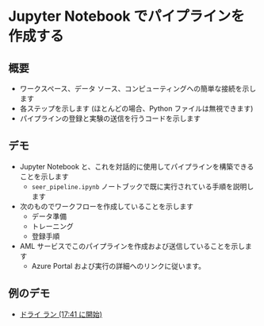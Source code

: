 # <a name="build-a-pipeline-with-jupyter-notebooks"></a>Jupyter Notebook でパイプラインを作成する

## <a name="talking-points"></a>概要

* ワークスペース、データ ソース、コンピューティングへの簡単な接続を示します
* 各ステップを示します (ほとんどの場合、Python ファイルは無視できます)
* パイプラインの登録と実験の送信を行うコードを示します

## <a name="demo"></a>デモ

* Jupyter Notebook と、これを対話的に使用してパイプラインを構築できることを示します
  * `seer_pipeline.ipynb` ノートブックで既に実行されている手順を説明します
* 次のものでワークフローを作成していることを示します
  * データ準備
  * トレーニング
  * 登録手順
* AML サービスでこのパイプラインを作成および送信していることを示します
  * Azure Portal および実行の詳細へのリンクに従います。

## <a name="example-demo"></a>例のデモ

* [ドライ ラン (17:41 に開始)](https://youtu.be/UgM8_4fAni8?t=1061)
